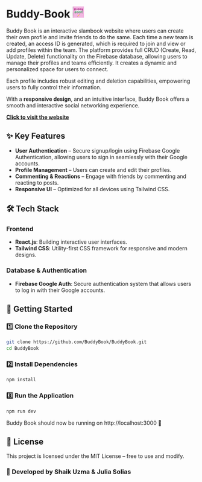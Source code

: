 # Buddy-Book <img src="https://github.com/BuddyBook/BuddyBook/blob/main/src/assets/images/logo/BuddyBook-final.png" width="30" alt="Buddy Book Logo">

Buddy Book is an interactive slambook website where users can create their own profile and invite friends to do the same. Each time a new team is created, an access ID is generated, which is required to join and view or add profiles within the team. The platform provides full CRUD (Create, Read, Update, Delete) functionality on the Firebase database, allowing users to manage their profiles and teams efficiently. It creates a dynamic and personalized space for users to connect.

Each profile includes robust editing and deletion capabilities, empowering users to fully control their information.

With a **responsive design**, and an intuitive interface, Buddy Book offers a smooth and interactive social networking experience.  

**[Click to visit the website](https://buddy-book.netlify.app/)**


## ✨ Key Features  

- **User Authentication** – Secure signup/login using Firebase Google Authentication, allowing users to sign in seamlessly with their Google accounts.
- **Profile Management** – Users can create and edit their profiles.   
- **Commenting & Reactions** – Engage with friends by commenting and reacting to posts.  
- **Responsive UI** – Optimized for all devices using Tailwind CSS.   

## 🛠️ Tech Stack  

### Frontend
- **React.js**: Building interactive user interfaces.
- **Tailwind CSS**: Utility-first CSS framework for responsive and modern designs.

### Database & Authentication
- **Firebase Google Auth**: Secure authentication system that allows users to log in with their Google accounts.


## 🚀 Getting Started  

### **1️⃣ Clone the Repository**  

```sh
git clone https://github.com/BuddyBook/BuddyBook.git
cd BuddyBook
```

### **2️⃣ Install Dependencies**  

```sh
npm install
```

### **3️⃣ Run the Application**

```sh
npm run dev
```

Buddy Book should now be running on http://localhost:3000 🎉

## 📜 License

This project is licensed under the MIT License – free to use and modify.


### 💙 Developed by Shaik Uzma & Julia Solias
